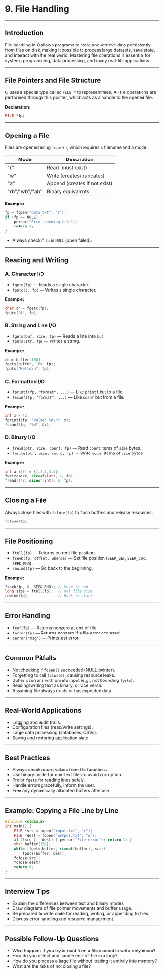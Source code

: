 # 9. File Handling

---

## Introduction

File handling in C allows programs to store and retrieve data persistently from files on disk, making it possible to process large datasets, save state, and interact with the real world. Mastering file operations is essential for systems programming, data processing, and many real-life applications.

---

## File Pointers and File Structure

C uses a special type called `FILE *` to represent files. All file operations are performed through this pointer, which acts as a handle to the opened file.

**Declaration:**
```c
FILE *fp;
```

---

## Opening a File

Files are opened using `fopen()`, which requires a filename and a mode:

| Mode | Description                   |
|------|-------------------------------|
| "r"  | Read (must exist)             |
| "w"  | Write (creates/truncates)     |
| "a"  | Append (creates if not exist) |
| "rb"/"wb"/"ab" | Binary equivalents  |

**Example:**
```c
fp = fopen("data.txt", "r");
if (fp == NULL) {
    perror("Error opening file");
    return 1;
}
```
- Always check if `fp` is `NULL` (open failed).

---

## Reading and Writing

### **A. Character I/O**

- `fgetc(fp)` — Reads a single character.
- `fputc(c, fp)` — Writes a single character.

**Example:**
```c
char ch = fgetc(fp);
fputc('A', fp);
```

### **B. String and Line I/O**

- `fgets(buf, size, fp)` — Reads a line into `buf`.
- `fputs(str, fp)` — Writes a string.

**Example:**
```c
char buffer[100];
fgets(buffer, 100, fp);
fputs("Hello\n", fp);
```

### **C. Formatted I/O**

- `fprintf(fp, "format", ...)` — Like `printf` but to a file.
- `fscanf(fp, "format", ...)` — Like `scanf` but from a file.

**Example:**
```c
int x = 42;
fprintf(fp, "Value: %d\n", x);
fscanf(fp, "%d", &x);
```

### **D. Binary I/O**

- `fread(ptr, size, count, fp)` — Read `count` items of `size` bytes.
- `fwrite(ptr, size, count, fp)` — Write `count` items of `size` bytes.

**Example:**
```c
int arr[5] = {1,2,3,4,5};
fwrite(arr, sizeof(int), 5, fp);
fread(arr, sizeof(int), 5, fp);
```

---

## Closing a File

Always close files with `fclose(fp)` to flush buffers and release resources.

```c
fclose(fp);
```

---

## File Positioning

- `ftell(fp)` — Returns current file position.
- `fseek(fp, offset, whence)` — Set file position (`SEEK_SET`, `SEEK_CUR`, `SEEK_END`).
- `rewind(fp)` — Go back to the beginning.

**Example:**
```c
fseek(fp, 0, SEEK_END); // Move to end
long size = ftell(fp);  // Get file size
rewind(fp);             // Back to start
```

---

## Error Handling

- `feof(fp)` — Returns nonzero at end of file.
- `ferror(fp)` — Returns nonzero if a file error occurred.
- `perror("msg")` — Prints last error.

---

## Common Pitfalls

- Not checking if `fopen()` succeeded (NULL pointer).
- Forgetting to call `fclose()`, causing resource leaks.
- Buffer overruns with unsafe input (e.g., not bounding `fgets`).
- Reading/writing text as binary, or vice versa.
- Assuming file always exists or has expected data.

---

## Real-World Applications

- Logging and audit trails.
- Configuration files (read/write settings).
- Large data processing (databases, CSVs).
- Saving and restoring application state.

---

## Best Practices

- Always check return values from file functions.
- Use binary mode for non-text files to avoid corruption.
- Prefer `fgets` for reading lines safely.
- Handle errors gracefully, inform the user.
- Free any dynamically allocated buffers after use.

---

## Example: Copying a File Line by Line

```c
#include <stdio.h>
int main() {
    FILE *src = fopen("input.txt", "r");
    FILE *dest = fopen("output.txt", "w");
    if (!src || !dest) { perror("File error"); return 1; }
    char buffer[256];
    while (fgets(buffer, sizeof(buffer), src))
        fputs(buffer, dest);
    fclose(src);
    fclose(dest);
    return 0;
}
```

---

## Interview Tips

- Explain the differences between text and binary modes.
- Draw diagrams of file pointer movements and buffer usage.
- Be prepared to write code for reading, writing, or appending to files.
- Discuss error handling and resource management.

---

## Possible Follow-Up Questions

- What happens if you try to read from a file opened in write-only mode?
- How do you detect and handle end-of-file in a loop?
- How do you process a large file without loading it entirely into memory?
- What are the risks of not closing a file?
